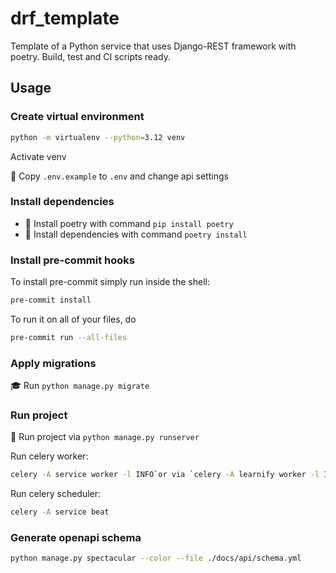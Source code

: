# drf_template
Template of a Python service that uses Django-REST framework with poetry. Build, test and CI scripts ready.

## Usage

### Create virtual environment

```bash
python -m virtualenv --python=3.12 venv
```

Activate venv

🔑 Copy `.env.example` to `.env` and change api settings

### Install dependencies

* 🐍 Install poetry with command `pip install poetry`
* 📎 Install dependencies with command `poetry install`

### Install pre-commit hooks

To install pre-commit simply run inside the shell:

```bash
pre-commit install
```

To run it on all of your files, do

```bash
pre-commit run --all-files
```


### Apply migrations

🎓 Run  `python manage.py migrate`

### Run project

🚀 Run project via `python manage.py runserver`

Run celery worker:

```bash
celery -A service worker -l INFO`or via `celery -A learnify worker -l INFO
```

[//]: # ( -P eventlet)

Run celery scheduler:

```bash
celery -A service beat
```

### Generate openapi schema

```bash
python manage.py spectacular --color --file ./docs/api/schema.yml
```